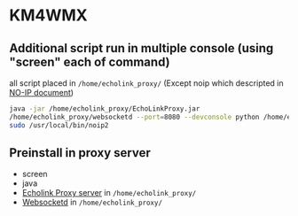 # KM4WMX
## Additional script run in multiple console (using "screen" each of command)

all script placed in `/home/echolink_proxy/` (Except noip which descripted in [NO-IP document](http://www.noip.com/support/knowledgebase/installing-the-linux-dynamic-update-client/))
```bash
java -jar /home/echolink_proxy/EchoLinkProxy.jar
/home/echolink_proxy/websocketd --port=8080 --devconsole python /home/echolink_proxy/read_callsign.py #Websocket
sudo /usr/local/bin/noip2
```

## Preinstall in proxy server
- screen
- java
- [Echolink Proxy server](http://www.echolink.org/register_data.jsp) in `/home/echolink_proxy/`
- [Websocketd](https://github.com/joewalnes/websocketd) in `/home/echolink_proxy/`